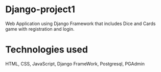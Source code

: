 # Django-project1

Web Application using Django Framework that includes Dice and Cards game with registration and login.

# Technologies used 
HTML, 
CSS, 
JavaScript, 
Django FrameWork, 
Postgresql, 
PGAdmin
